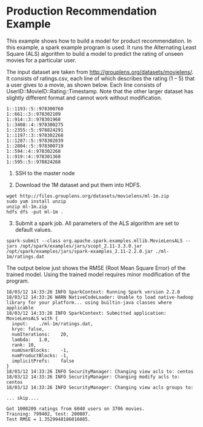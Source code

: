 # Production Recommendation Example

This example shows how to build a model for product recommendation. In this example, a spark example program is used. It runs the Alternating Least Square (ALS) algorithm to build a model to predict the rating of unseen movies for a particular user.

The input dataset are taken from http://grouplens.org/datasets/movielens/.  It consists of ratings.csv, each line of which describes the rating (1 – 5) that a user gives to a movie, as shown below. Each line consists of UserID::MovieID::Rating::Timestamp. Note that the other larger dataset has slightly different format and cannot work without modification.

```
1::1193::5::978300760
1::661::3::978302109
1::914::3::978301968
1::3408::4::978300275
1::2355::5::978824291
1::1197::3::978302268
1::1287::5::978302039
1::2804::5::978300719
1::594::4::978302268
1::919::4::978301368
1::595::5::978824268
```

1. SSH to the master node

2. Download the 1M dataset and put them into HDFS.

```shell
wget http://files.grouplens.org/datasets/movielens/ml-1m.zip
sudo yum install unzip
unzip ml-1m.zip
hdfs dfs -put ml-1m .
```

3. Submit a spark job. All parameters of the ALS algorithm are set to default values.

```shell
spark-submit --class org.apache.spark.examples.mllib.MovieLensALS --jars /opt/spark/examples/jars/scopt_2.11-3.3.0.jar /opt/spark/examples/jars/spark-examples_2.11-2.2.0.jar ./ml-1m/ratings.dat
```

The output below just shows the RMSE (Root Mean Square Error) of the trained model. Using the trained model requires minor modification of the program.

```
18/03/12 14:33:26 INFO SparkContext: Running Spark version 2.2.0
18/03/12 14:33:26 WARN NativeCodeLoader: Unable to load native-hadoop library for your platform... using builtin-java classes where applicable
18/03/12 14:33:26 INFO SparkContext: Submitted application: MovieLensALS with {
  input:	./ml-1m/ratings.dat,
  kryo:	false,
  numIterations:	20,
  lambda:	1.0,
  rank:	10,
  numUserBlocks:	-1,
  numProductBlocks:	-1,
  implicitPrefs:	false
}
18/03/12 14:33:26 INFO SecurityManager: Changing view acls to: centos
18/03/12 14:33:26 INFO SecurityManager: Changing modify acls to: centos
18/03/12 14:33:26 INFO SecurityManager: Changing view acls groups to:

... skip....

Got 1000209 ratings from 6040 users on 3706 movies.
Training: 799402, test: 200807.
Test RMSE = 1.3529948186016085.
```
